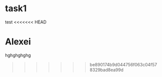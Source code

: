 # task1
test
<<<<<<< HEAD


Alexei
=======
hghghghghg
>>>>>>> be890174b9d044756f063c04f578329bad8ea99d
